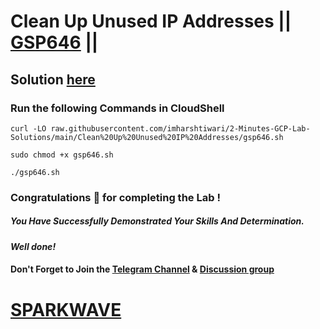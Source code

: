 # Clean Up Unused IP Addresses || [GSP646](https://www.cloudskillsboost.google/focuses/7841?parent=catalog) ||

## Solution [here](https://youtu.be/u9tn1s4GgkU)

### Run the following Commands in CloudShell

```
curl -LO raw.githubusercontent.com/imharshtiwari/2-Minutes-GCP-Lab-Solutions/main/Clean%20Up%20Unused%20IP%20Addresses/gsp646.sh

sudo chmod +x gsp646.sh

./gsp646.sh
```

### Congratulations 🎉 for completing the Lab !

##### *You Have Successfully Demonstrated Your Skills And Determination.*

#### *Well done!*

#### Don't Forget to Join the [Telegram Channel](https://t.me/sparkwave.01) & [Discussion group](https://t.me/sparkwave.01chats)

# [SPARKWAVE](https://www.youtube.com/@sparkwave.01)

